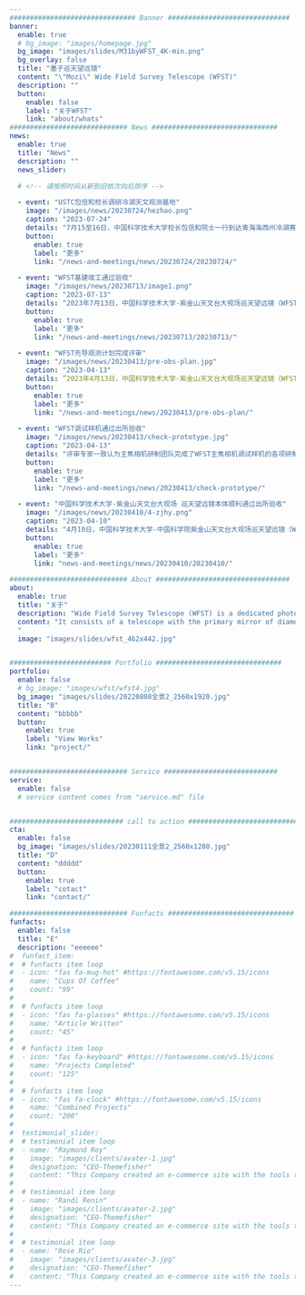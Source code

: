 ```yaml
---
############################### Banner ##############################
banner:
  enable: true
  # bg_image: "images/homepage.jpg"
  bg_image: "images/slides/M31byWFST_4K-min.png"
  bg_overlay: false
  title: "墨子巡天望远镜"
  content: "\"Mozi\" Wide Field Survey Telescope (WFST)"
  description: ""
  button:
    enable: false
    label: "关于WFST"
    link: "about/whats"
############################# News ###############################
news:
  enable: true
  title: "News"
  description: ""
  news_slider:

  # <!-- 请按照时间从新到旧依次向后排序 -->

  - event: "USTC包信和校长调研冷湖天文观测基地"
    image: "/images/news/20230724/hezhao.png"
    caption: "2023-07-24"
    details: "7月15至16日，中国科学技术大学校长包信和院士一行到达青海海西州冷湖赛什腾山天文观测基地进行考察调研。海西州人大常委会党组书记、主任才让太，冷湖科技创新产业园区管委会党组副书记、常务副主任田才让等陪同考察调研，科研部、物理学院等相关负责同志参加调研活动。"
    button:
      enable: true
      label: "更多"
      link: "/news-and-meetings/news/20230724/20230724/"

  - event: "WFST基建竣工通过验收"
    image: "/images/news/20230713/image1.png"
    caption: "2023-07-13"
    details: "2023年7月13日，中国科学技术大学-紫金山天文台大视场巡天望远镜（WFST）配套基础设施项目验收会在冷湖召开。参加会议的有来自冷湖科技创新产业园区管理委员会，青海同泰建筑工程有限公司，中国科学技术大学，中国科学院紫金山天文台、云南天文台、南京天文光学技术研究所，国投工程检验检测有限公司，青海东亚工程建设管理咨询有限公司，以及茫崖市建设和交通运输质检站的有关专家。专家们首先前往赛什腾山台址现场，圆顶制作安装项目检测组专家依据《2.5米口径大视场巡天望远镜17.1米随动圆顶检测大纲》对圆顶相关可测试性能参数逐一进行现场检测并记录。同时，基建项目验收组专家对大视场巡天望远镜配套观测楼等相关建设内容进了考察和检验。"
    button:
      enable: true
      label: "更多"
      link: "/news-and-meetings/news/20230713/20230713/"

  - event: "WFST先导观测计划完成评审"
    image: "/images/news/20230413/pre-obs-plan.jpg"
    caption: "2023-04-13"
    details: ”2023年4月13日，中国科学技术大学-紫金山天文台大视场巡天望远镜（WFST）先导观测计划评审会在中国科学技术大学召开，会议以线上线下相结合的方式进行。中国科学技术大学-紫金山天文台大视场巡天望远镜科学委员会专家参加了此次评审。王挺贵教授代表WFST科学工作组作了《WFST先导观测计划》的报告。科学委员会听取了上述报告，开展质询，认为WFST科学工作组提出的科学测试项目、多科学时域先导巡天和机遇观测计划，可以全面测试WFST的性能，为开展正式巡天开展奠定基础，并有望取得先期科学成果。经讨论，科学委员会通过WFST科学工作组制定的先导观测计划评审，并对后续实施提出了指导性的意见和建议。“
    button:
      enable: true
      label: "更多"
      link: "/news-and-meetings/news/20230413/pre-obs-plan/"

  - event: "WFST调试样机通过出所验收"
    image: "/images/news/20230413/check-prototype.jpg"
    caption: "2023-04-13"
    details: "评审专家一致认为主焦相机研制团队完成了WFST主焦相机调试样机的各项研制任务，并在中国科学院光电技术研究所配合望远镜本体完成了所内各项调试任务，满足去台站现场调试的要求，具备出所条件。评审专家组同意大视场巡天望远镜调试样机通过出所验收。"
    button:
      enable: true
      label: "更多"
      link: "/news-and-meetings/news/20230413/check-prototype/"

  - event: "中国科学技术大学-紫金山天文台大视场 巡天望远镜本体顺利通过出所验收"
    image: "/images/news/20230410/4-zjhy.png"
    caption: "2023-04-10"
    details: "4月10日，中国科学技术大学-中国科学院紫金山天文台大视场巡天望远镜（WFST）本体出所验收评审会在中国科学院成都光电技术研究所召开，会议以线下为主、线上为辅的方式进行。参加会议的有来自中国科学院南京天文光学技术研究所、南京天文仪器有限公司、紫金山天文台、光电技术研究所以及中国科学技术大学的有关专家。"
    button:
      enable: true
      label: "更多"
      link: "news-and-meetings/news/20230410/20230410/"

############################# About #################################
about:
  enable: true
  title: "关于"
  description: "Wide Field Survey Telescope (WFST) is a dedicated photometric survey facility, being built and operated jointly by University of Science and Technology of China (USTC) and Purple Mountain observatory. "
  content: "It consists of a telescope with the primary mirror of diameter 2.5m with an active optical system and a mosaic CCD camera of 0.764 Gigapixels on the main focus plane to achieve high-quality images over a field of view of 6.5 square degrees. The telescope is expected to be installed on the top of Saishiteng Mountain, Lenghu in the fall of 2022, and start to operate from the spring of 2023. 
  "
  image: "images/slides/wfst_462x442.jpg"


######################### Portfolio ###############################
portfolio:
  enable: false
  # bg_image: "images/wfst/wfst4.jpg"
  bg_image: "images/slides/20220808全景2_2560x1920.jpg"
  title: "B"
  content: "bbbbb"
  button:
    enable: true
    label: "View Works"
    link: "project/"


############################# Service ############################
service:
  enable: false
  # service content comes from "service.md" file


############################ call to action ###########################
cta:
  enable: false
  bg_image: "images/slides/20230111全景2_2560x1280.jpg"
  title: "D"
  content: "ddddd"
  button:
    enable: true
    label: "cotact"
    link: "contact/"

############################# Funfacts ###############################
funfacts:
  enable: false
  title: "E"
  description: "eeeeee"
#  funfact_item:
#  # funfacts item loop
#  - icon: "fas fa-mug-hot" #https://fontawesome.com/v5.15/icons
#    name: "Cups Of Coffee"
#    count: "99"
#
#  # funfacts item loop
#  - icon: "fas fa-glasses" #https://fontawesome.com/v5.15/icons
#    name: "Article Written"
#    count: "45"
#
#  # funfacts item loop
#  - icon: "fas fa-keyboard" #https://fontawesome.com/v5.15/icons
#    name: "Projects Completed"
#    count: "125"
#
#  # funfacts item loop
#  - icon: "fas fa-clock" #https://fontawesome.com/v5.15/icons
#    name: "Combined Projects"
#    count: "200"
#
#  testimonial_slider:
#  # testimonial item loop
#  - name: "Raymond Roy"
#    image: "images/clients/avater-1.jpg"
#    designation: "CEO-Themefisher"
#    content: "This Company created an e-commerce site with the tools to make our business a success, with innovative ideas we feel #that our site has unique elements that make us stand out from the crowd."
#
#  # testimonial item loop
#  - name: "Randi Renin"
#    image: "images/clients/avater-2.jpg"
#    designation: "CEO-Themefisher"
#    content: "This Company created an e-commerce site with the tools to make our business a success, with innovative ideas we feel #that our site has unique elements that make us stand out from the crowd."
#
#  # testimonial item loop
#  - name: "Rose Rio"
#    image: "images/clients/avater-3.jpg"
#    designation: "CEO-Themefisher"
#    content: "This Company created an e-commerce site with the tools to make our business a success, with innovative ideas we feel #that our site has unique elements that make us stand out from the crowd."
---
```

